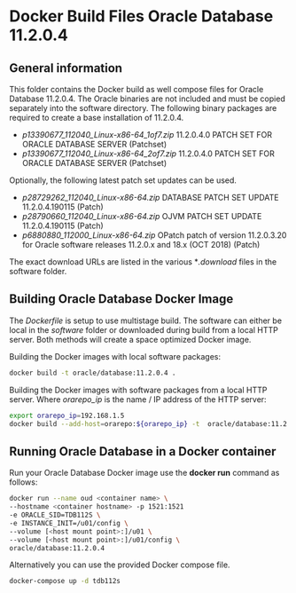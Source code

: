# Docker Build Files Oracle Database 11.2.0.4

## General information

This folder contains the Docker build as well compose files for Oracle Database 11.2.0.4. The Oracle binaries are not included and must be copied separately into the software directory. The following binary packages are required to create a base installation of 11.2.0.4.

* *p13390677_112040_Linux-x86-64_1of7.zip* 11.2.0.4.0 PATCH SET FOR ORACLE DATABASE SERVER (Patchset)
* *p13390677_112040_Linux-x86-64_2of7.zip* 11.2.0.4.0 PATCH SET FOR ORACLE DATABASE SERVER (Patchset)

Optionally, the following latest patch set updates can be used.

* *p28729262_112040_Linux-x86-64.zip* DATABASE PATCH SET UPDATE 11.2.0.4.190115 (Patch)
* *p28790660_112040_Linux-x86-64.zip* OJVM PATCH SET UPDATE 11.2.0.4.190115 (Patch)
* *p6880880_112000_Linux-x86-64.zip* OPatch patch of version 11.2.0.3.20 for Oracle software releases 11.2.0.x and 18.x (OCT 2018) (Patch)

The exact download URLs are listed in the various **.download* files in the software folder.

## Building Oracle Database Docker Image

The *Dockerfile* is setup to use multistage build. The software can either be local in the *software* folder or downloaded during build from a local HTTP server. Both methods will create a space optimized Docker image.

Building the Docker images with local software packages:

```bash
docker build -t oracle/database:11.2.0.4 .
```

Building the Docker images with software packages from a local HTTP server. Where *orarepo_ip* is the name / IP address of the HTTP server:

```bash
export orarepo_ip=192.168.1.5
docker build --add-host=orarepo:${orarepo_ip} -t  oracle/database:11.2.0.4 .
```

## Running Oracle Database in a Docker container

Run your Oracle Database Docker image use the **docker run** command as follows:

```bash
docker run --name oud <container name> \
--hostname <container hostname> -p 1521:1521 
-e ORACLE_SID=TDB112S \
-e INSTANCE_INIT=/u01/config \
--volume [<host mount point>:]/u01 \
--volume [<host mount point>:]/u01/config \
oracle/database:11.2.0.4
```

Alternatively you can use the provided Docker compose file.

```bash
docker-compose up -d tdb112s
```